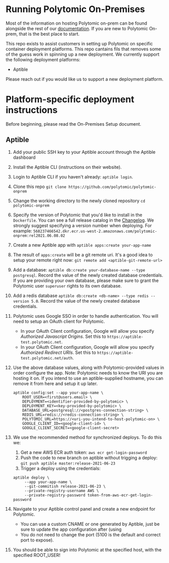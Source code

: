 # Running Polytomic On-Premises

Most of the information on hosting Polytomic on-prem can be found alongside the
rest of our [documentation](https://polytomic.readme.io/docs/on-premise-setup).
If you are new to Polytomic On-prem, that is the best place to start.

This repo exists to assist customers in setting up Polytomic on specific
container deployment platforms. This repo cantains fils that removes some of the
guess work in spinning up a new deployment. We currently support the following
deployment platforms:

 - Aptible

Please reach out if you would like us to support a new deployment platform.


# Platform-specific deployment instructions

Before beginning, please read the On-Premises Setup document.

## Aptible


1. Add your public SSH key to your Aptible account through the Aptible dashboard
1. Install the Aptible CLI (instructions on their website).
1. Login to Aptible CLI if you haven't already: `aptible login`.
1. Clone this repo `git clone https://github.com/polytomic/polytomic-onprem`
1. Change the working directory to the newly cloned repository `cd polytomic-onprem`
1. Specify the version of Polytomic that you'd like to install in the `Dockerfile`. You can see a full release catalog in the [Changelog](https://polytomic.readme.io/docs/changelog).  We strongly suggest specifying a version number when deploying. For example: `568237466542.dkr.ecr.us-west-2.amazonaws.com/polytomic-onprem:rel2021.06.08.02`
1. Create a new Aptible app with `aptible apps:create your-app-name`
1. The result of `apps:create` will be a git remote uri. It's a good idea to setup your remote right now: `git remote add <aptible-git-remote-url>`
1. Add a database: `aptible db:create your-database-name --type postgresql`. Record the value of the newly created database credentials. If you are providing your own database, please make sure to grant the Polytomic user `superuser` rights to its own database.
1. Add a redis database `aptible db:create <db-name> --type redis --version 5.0`. Record the value of the newly created database credentials.
1. Polytomic uses Google SSO in order to handle authentication. You will need to setup an OAuth client for Polytomic.
    - In your OAuth Client configuration, Google will allow you specify *Authorized Javascript Origins*. Set this to `https://aptible-test.polytomic.net`.
    - In your OAuth Client configuration, Google will allow you specify *Authorized Redirect URIs*. Set this to `https://aptible-test.polytomic.net/auth`.
1. Use the above database values, along with Polytomic-provided values in order configure the app. Note: Polytomic needs to know the URI you are hosting it on. If you intend to use an aptible-supplied hostname, you can remove it from here and setup it up later.
    ```
    aptible config:set --app your-app-name \
        ROOT_USER=<first@users.email> \
        DEPLOYMENT=<identifier-provided-by-polytomic> \
        DEPLOYMENT_KEY=<key-provided-by-polytomic> \
        DATABASE_URL=postgresql://<postgres-connection-string> \
        REDIS_URL=redis://<redis-connection-string> \
        POLYTOMIC_URL=https://<uri-you-intend-to-host-polytomic-on> \
        GOOGLE_CLIENT_ID=<google-client-id> \
        GOOGLE_CLIENT_SECRET=<google-client-secret>
    ```
1. We use the recommended method for synchronized deploys. To do this we:
   1. Get a new AWS ECR auth token: `aws ecr get-login-password`
   1. Push the code to new branch on aptible without trigging a deploy: `git push aptible master:release-2021-06-23`
   1. Trigger a deploy using the credentials:

   ```
   aptible deploy \
        --app your-app-name \
        --git-commitish release-2021-06-23 \
        --private-registry-username AWS \
        --private-registry-password token-from-aws-ecr-get-login-password
   ```

1. Navigate to your Aptible control panel and create a new endpoint for Polytomic.
   - You can use a custom CNAME or one generated by Aptible, just be sure to update the app configuration after (using
   - You do not need to change the port (5100 is the default and correct port to expose).
1. You should be able to sign into Polytomic at the specified host, with the specified ROOT_USER!
